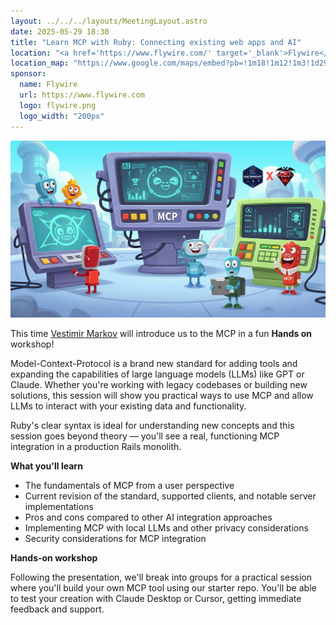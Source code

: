 ```yaml
---
layout: ../../../layouts/MeetingLayout.astro
date: 2025-05-29 18:30
title: "Learn MCP with Ruby: Connecting existing web apps and AI"
location: "<a href='https://www.flywire.com/' target='_blank'>Flywire</a> Valencia C/ Grabador Esteve 14 (bajo), 46004 Valencia"
location_map: "https://www.google.com/maps/embed?pb=!1m18!1m12!1m3!1d2947.5978561179118!2d-0.3702984243492851!3d39.470707112674035!2m3!1f0!2f0!3f0!3m2!1i1024!2i768!4f13.1!3m3!1m2!1s0xd6048b0d84869f5%3A0x83d3ec01c276eea8!2sFlywire!5e1!3m2!1sen!2ses!4v1737658178597!5m2!1sen!2ses"
sponsor:
  name: Flywire
  url: https://www.flywire.com
  logo: flywire.png
  logo_width: "200px"
---
```


![Learn MCP with Ruby](../../../images/mcp-workshop.webp)

This time [Vestimir Markov](https://vestimir.com) will introduce us to the MCP in a fun **Hands on**
workshop! 

Model-Context-Protocol is a brand new standard for adding tools and expanding 
the capabilities of large language models (LLMs) like GPT or Claude. 
Whether you're working with legacy codebases or building new solutions, 
this session will show you practical ways to use MCP and allow LLMs to 
interact with your existing data and functionality.

Ruby's clear syntax is ideal for understanding new concepts and this session 
goes beyond theory — you'll see a real, functioning MCP integration in a 
production Rails monolith.

**What you'll learn**

- The fundamentals of MCP from a user perspective
- Current revision of the standard, supported clients, and notable server implementations
- Pros and cons compared to other AI integration approaches
- Implementing MCP with local LLMs and other privacy considerations
- Security considerations for MCP integration

**Hands-on workshop**

Following the presentation, we'll break into groups for a practical session 
where you'll build your own MCP tool using our starter repo. You'll be able 
to test your creation with Claude Desktop or Cursor, getting immediate 
feedback and support.
